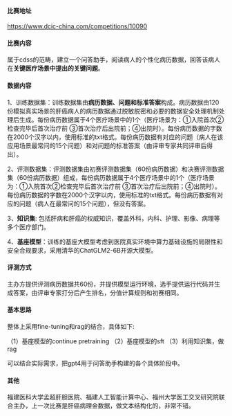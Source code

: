 #### 比赛地址

https://www.dcic-china.com/competitions/10090

#### 比赛内容

属于cdss的范畴，建立一个问答助手，阅读病人的个性化病历数据，回答该病人在**关键医疗场景中提出的关键问题**。

#### 数据内容

1、训练数据集：训练数据集由**病历数据、问题和标准答案**构成。病历数据由120份模拟真实场景的肝癌病人的病历数据通过脱敏脱密和必要的数据安全处理机制处理后生成。每份病历数据属于4个医疗场景中的1个（医疗场景为：①入院首次②检查完毕后首次治疗前 ③首次治疗后出院前；④出院时）。每份病历数据的字数在2000个汉字以内，使用标准的txt格式。每份病历数据有对应的问题（病人在该应用场景最常问的15个问题）和对问题的标准答案（由评审专家共同评审后得出）。

2、评测数据集：评测数据集由初赛评测数据集（60份病历数据）和决赛评测数据集（60份病历数据）组成，每份病历数据属于4个医疗场景中的1个（医疗场景为：①入院首次②检查完毕后首次治疗前 ③首次治疗后出院前；④出院时）。每份病历数据的字数在2000个汉字以内，使用标准的txt格式。每份病历数据有对应的问题（病人在最常问的15个问题），但没有答案。

3、**知识集**: 包括肝病和肝癌的权威知识，覆盖外科，内科、护理、影像、病理等多个医疗部门。

4、**基座模型**：训练的基座大模型考虑到医院真实环境中算力基础设施的局限性和安全合规要求，采用清华的ChatGLM2-6B开源大模型。

#### 评测方式

主办方提供评测病历数据共60份，并提供模型运行环境，选手提供运行代码并生成答案，由评审专家打分后产生排名，分值计算规则和初赛相同。

#### 基本思路

整体上采用fine-tuning和rag的结合，具体如下:

（1）基座模型的continue pretraining
（2）基座模型的sft
（3）利用知识集，做rag

可以结合实际需求，把gpt4用于问答助手构建的各个具体阶段中。

#### 其他

福建医科大学孟超肝胆医院、福建人工智能计算中心、福州大学医工交叉研究院联合主办，上一次比赛是肝癌病理金数据，做文本结构化的，非常不错。
